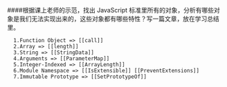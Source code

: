 
####根据课上老师的示范，找出 JavaScript 标准里所有的对象，分析有哪些对象是我们无法实现出来的，这些对象都有哪些特性？写一篇文章，放在学习总结里。

```
  1.Function Object => [[call]]
  2.Array => [[length]]
  3.String => [[StringData]]
  4.Arguments => [[ParameterMap]]
  5.Integer-Indexed => [[ArrayLength]]
  6.Module Namespace => [[IsExtensible]] [[PreventExtensions]]
  7.Immutable Prototype => [[SetPrototypeOf]]
```

